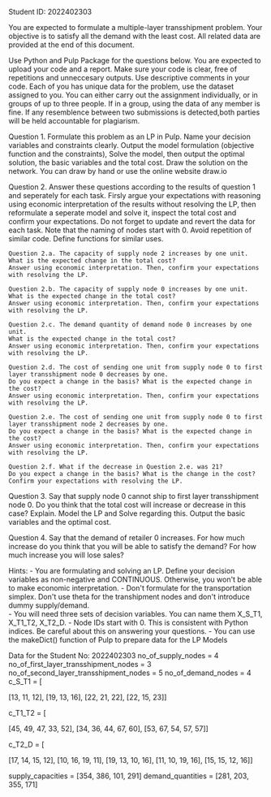 Student ID: 2022402303

You are expected to formulate a multiple-layer transshipment problem.
Your objective is to satisfy all the demand with the least cost.
All related data are provided at the end of this document.

Use Python and Pulp Package for the questions below. You are expected to upload your code and a report. 
Make sure your code is clear, free of repetitions and unneccesary outputs. Use descriptive comments in your code.
Each of you has unique data for the problem, use the dataset assigned to you. You can either carry out the assignment
individually, or in groups of up to three people. If in a group, using the data of any member is fine. If any resemblence
between two submissions is detected,both parties will be held accountable for plagiarism.

Question 1. Formulate this problem as an LP in Pulp. Name your decision variables and constraints clearly.
Output the model formulation (objective function and the constraints), Solve the model, then output the optimal solution,
the basic variables and the total cost. Draw the solution on the network. You can draw by hand or use the online website draw.io

Question 2. Answer these questions according to the results of question 1 and seperately for each task. 
Firsly argue your expectations with reasoning using economic interpretation of the results without resolving the LP,
then reformulate a seperate model and solve it, inspect the total cost and confirm your expectations.
Do not forget to update and revert the data for each task. Note that the naming of nodes start with 0.
Avoid repetition of similar code. Define functions for similar uses.

    Question 2.a. The capacity of supply node 2 increases by one unit.
    What is the expected change in the total cost?
    Answer using economic interpretation. Then, confirm your expectations with resolving the LP.

    Question 2.b. The capacity of supply node 0 increases by one unit.
    What is the expected change in the total cost?
    Answer using economic interpretation. Then, confirm your expectations with resolving the LP.

    Question 2.c. The demand quantity of demand node 0 increases by one unit.
    What is the expected change in the total cost?
    Answer using economic interpretation. Then, confirm your expectations with resolving the LP.

    Question 2.d. The cost of sending one unit from supply node 0 to first layer transshipment node 0 decreases by one.
    Do you expect a change in the basis? What is the expected change in the cost?
    Answer using economic interpretation. Then, confirm your expectations with resolving the LP.

    Question 2.e. The cost of sending one unit from supply node 0 to first layer transshipment node 2 decreases by one.
    Do you expect a change in the basis? What is the expected change in the cost?
    Answer using economic interpretation. Then, confirm your expectations with resolving the LP.

    Question 2.f. What if the decrease in Question 2.e. was 21?
    Do you expect a change in the basis? What is the change in the cost?
    Confirm your expectations with resolving the LP.

Question 3. Say that supply node 0 cannot ship to first layer transshipment node 0.
Do you think that the total cost will increase or decrease in this case? Explain.
Model the LP and Solve regarding this. Output the basic variables and the optimal cost.

Question 4. Say that the demand of retailer 0 increases.
For how much increase do you think that you will be able to satisfy the demand?
For how much increase you will lose sales?

Hints:
    - You are formulating and solving an LP. Define your decision variables as non-negative and CONTINUOUS.
Otherwise, you won't be able to make economic interpretation.
    - Don't formulate for the transportation simplex. Don't use theta for the transhipment nodes and don't introduce dummy supply/demand.   
    - You will need three sets of decision variables. You can name them X_S_T1, X_T1_T2, X_T2_D.
    - Node IDs start with 0. This is consistent with Python indices. Be careful about this on answering your questions.
    - You can use the makeDict() function of Pulp to prepare data for the LP Models

Data for the Student No: 2022402303
no_of_supply_nodes = 4
no_of_first_layer_transshipment_nodes = 3
no_of_second_layer_transshipment_nodes = 5
no_of_demand_nodes = 4
c_S_T1 = [

[13, 11, 12],
[19, 13, 16],
[22, 21, 22],
[22, 15, 23]]

c_T1_T2 = [

[45, 49, 47, 33, 52],
[34, 36, 44, 67, 60],
[53, 67, 54, 57, 57]]

c_T2_D = [

[17, 14, 15, 12],
[10, 16, 19, 11],
[19, 13, 10, 16],
[11, 10, 19, 16],
[15, 15, 12, 16]]

supply_capacities = [354, 386, 101, 291]
demand_quantities = [281, 203, 355, 171]
